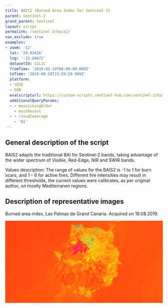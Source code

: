 ```yaml
---
title: BAIS2 (Burned Area Index for Sentinel 2)
parent: Sentinel-2
grand_parent: Sentinel
layout: script
permalink: /sentinel-2/bais2/
nav_exclude: true
examples:
- zoom: '12'
  lat: '28.03426'
  lng: '-15.69672'
  datasetId: S2L1C
  fromTime: '2019-02-19T00:00:00.000Z'
  toTime: '2019-08-19T23:59:59.999Z'
  platform:
  - CDSE
  - EOB
  evalscripturl: https://custom-scripts.sentinel-hub.com/sentinel-2/bais2/script.js
  additionalQueryParams:
  - - mosaickingOrder
    - mostRecent
  - - cloudCoverage
    - '61'
---
```


## General description of the script

BAIS2 adapts the traditional BAI for Sentinel-2 bands, taking advantage of the wider spectrum of Visible, Red-Edge, NIR and SWIR bands.

Values description: The range of values for the BAIS2 is -1 to 1 for burn scars, and 1 - 6 for active fires. Different fire intensities
may result in different thresholds, the current values were calibrates, as per original author, on mostly Mediterranen regions.

## Description of representative images

Burned area index, Las Palmas de Grand Canaria. Acquired on 19.08.2019.

![snow classifier](fig/fig1.png)
